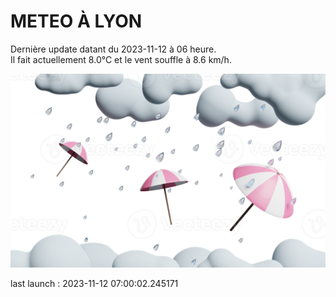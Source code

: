 # METEO À LYON

Dernière update datant du 2023-11-12 à 06 heure.  
Il fait actuellement 8.0°C et le vent souffle à 8.6 km/h.      

![](./.github/rain.png)

last launch : 2023-11-12 07:00:02.245171
